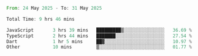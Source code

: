 <!--START_SECTION:waka-->

```rust
From: 24 May 2025 - To: 31 May 2025

Total Time: 9 hrs 46 mins

JavaScript       3 hrs 39 mins   █████████▒░░░░░░░░░░░░░░░   36.69 %
TypeScript       2 hrs 44 mins   ███████░░░░░░░░░░░░░░░░░░   27.54 %
Dart             1 hr 5 mins     ██▓░░░░░░░░░░░░░░░░░░░░░░   10.97 %
Other            10 mins         ▒░░░░░░░░░░░░░░░░░░░░░░░░   01.77 %
```

<!--END_SECTION:waka-->
